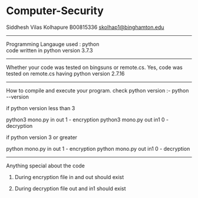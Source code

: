 # Computer-Security

Siddhesh Vilas Kolhapure
B00815336
skolhap1@binghamton.edu

--------------------------------------------------------------------

Programming Langauge used : python  
code written in python version 3.7.3

---------------------------------------------------------------------

Whether your code was tested on bingsuns or remote.cs.
Yes, code was tested on remote.cs having python version 2.7.16

---------------------------------------------------------------------

How to compile and execute your program.
check python version :- python --version

if python version less than 3

python3 mono.py in out 1 - encryption
python3 mono.py out in1 0 - decryption

if python version 3 or greater

python mono.py in out 1 - encryption
python mono.py out in1 0 - decryption

---------------------------------------------------------------------

Anything special about the code

1. During encryption file in and out should exist 

2. During decryption file out and in1 should exist
 



